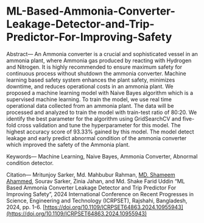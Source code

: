 # ML-Based-Ammonia-Converter-Leakage-Detector-and-Trip-Predictor-For-Improving-Safety

Abstract— An Ammonia converter is a crucial and sophisticated vessel in an ammonia plant, where Ammonia gas produced by reacting with Hydrogen and Nitrogen. It is highly recommended to ensure maximum safety for continuous process without shutdown the ammonia converter. Machine learning based safety system enhances the plant safety, minimizes downtime, and reduces operational costs in an ammonia plant. We proposed a machine learning model with Naive Bayes algorithm which is a supervised machine learning. To train the model, we use real time operational data collected from an ammonia plant. The data will be processed and analyzed to train the model with train-test ratio of 80:20. We identify the best parameter for the algorithm using GridSearchCV and five-fold cross validation and tune the hyperparameter for this model. The highest accuracy score of 93.33% gained by this model. The model detect leakage and early predict abnormal condition of the ammonia converter which improved the safety of the Ammonia plant.

Keywords— Machine Learning, Naive Bayes, Ammonia Converter, Abnormal condition detector.

Citation— Mritunjoy Sarker, Md. Mahbubur Rahman, [MD. Shameem Ahammed](https://sites.google.com/view/shameem3e), Sourav Sarker, Zinia Jahan, and Md. Shake Farid Uddin “ML Based Ammonia Converter Leakage Detector and Trip Predictor For Improving Safety”, 2024 International Conference on Recent Progresses in Science, Engineering and Technology (ICRPSET), Rajshahi, Bangladesh, 2024, pp. 1-6. [https://doi.org/10.1109/ICRPSET64863.2024.10955943](https://doi.org/10.1109/ICRPSET64863.2024.10955943)
